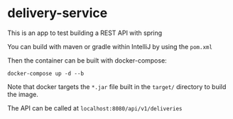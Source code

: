 # delivery-service

This is an app to test building a REST API with spring

You can build with maven or gradle within IntelliJ by using the `pom.xml`

Then the container can be built with docker-compose:

```
docker-compose up -d --b
```

Note that docker targets the `*.jar` file built in the `target/` directory to build the image.

The API can be called at `localhost:8080/api/v1/deliveries`

